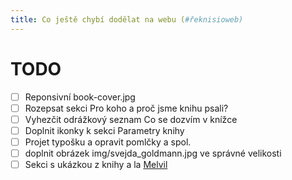 ```yaml
---
title: Co ještě chybí dodělat na webu (#řeknisioweb)
---
```


# TODO 

* [ ] Reponsivní book-cover.jpg
* [ ] Rozepsat sekci Pro koho a proč jsme knihu psali?
* [ ] Vyhezčit odrážkový seznam Co se dozvím v knížce
* [ ] Doplnit ikonky k sekci Parametry knihy
* [ ] Projet typošku a opravit pomlčky a spol.
* [ ] doplnit obrázek img/svejda_goldmann.jpg ve správné velikosti
* [ ] Sekci s ukázkou z knihy a la [Melvil](https://www.melvil.cz/kniha-jak-na-site/#:~:text=t%C3%ADm%20v%C5%A1%C3%ADm%20pomohou%3F-,PROLISTUJTE%20SI,-St%C3%A1hnout)
